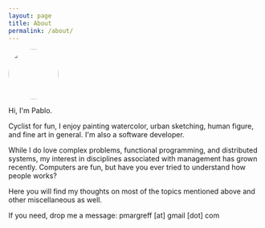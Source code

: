 ```yaml
---
layout: page
title: About
permalink: /about/
---
```

<img src="{{site.baseurl}}/images/me.jpg" height="auto" width="100" style="border-radius:50%">

Hi, I'm Pablo.

Cyclist for fun, I enjoy painting watercolor, urban sketching, human figure, and fine art in general. I'm also a software developer.

While I do love complex problems, functional programming, and distributed systems, my interest in disciplines associated with management has grown recently. Computers are fun, but have you ever tried to understand how people works?

Here you will find my thoughts on most of the topics mentioned above and other miscellaneous as well.

If you need, drop me a message: pmargreff [at] gmail [dot] com
